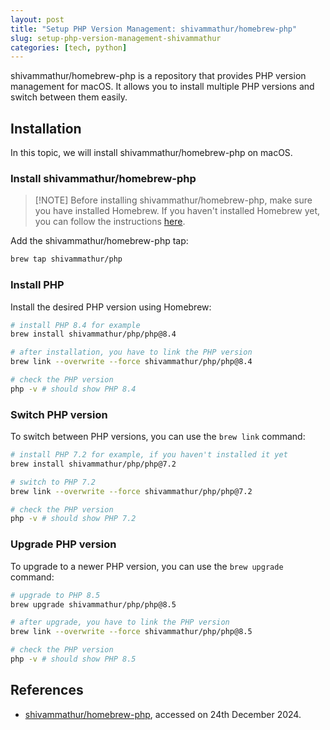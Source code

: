 ```yaml
---
layout: post
title: "Setup PHP Version Management: shivammathur/homebrew-php"
slug: setup-php-version-management-shivammathur
categories: [tech, python]
---
```


shivammathur/homebrew-php is a repository that provides PHP version management for macOS. It allows you to install multiple PHP versions and switch between them easily.

## Installation

In this topic, we will install shivammathur/homebrew-php on macOS.

### Install shivammathur/homebrew-php

> [!NOTE] Before installing shivammathur/homebrew-php, make sure you have installed Homebrew. If you haven't installed Homebrew yet, you can follow the instructions [here](https://brew.sh/).

Add the shivammathur/homebrew-php tap:

```bash
brew tap shivammathur/php
```

### Install PHP

Install the desired PHP version using Homebrew:

```bash
# install PHP 8.4 for example
brew install shivammathur/php/php@8.4

# after installation, you have to link the PHP version
brew link --overwrite --force shivammathur/php/php@8.4

# check the PHP version
php -v # should show PHP 8.4
```

### Switch PHP version

To switch between PHP versions, you can use the `brew link` command:

```bash
# install PHP 7.2 for example, if you haven't installed it yet
brew install shivammathur/php/php@7.2

# switch to PHP 7.2
brew link --overwrite --force shivammathur/php/php@7.2

# check the PHP version
php -v # should show PHP 7.2
```

### Upgrade PHP version

To upgrade to a newer PHP version, you can use the `brew upgrade` command:

```bash
# upgrade to PHP 8.5
brew upgrade shivammathur/php/php@8.5

# after upgrade, you have to link the PHP version
brew link --overwrite --force shivammathur/php/php@8.5

# check the PHP version
php -v # should show PHP 8.5
```

## References

- [shivammathur/homebrew-php](https://github.com/shivammathur/homebrew-php), accessed on 24th December 2024.
